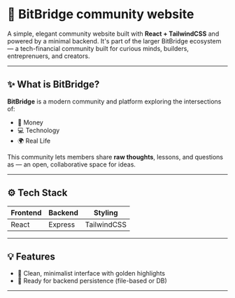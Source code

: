 # 🌉 BitBridge community website

A simple, elegant community website built with **React + TailwindCSS** and powered by a minimal backend. It's part of the larger BitBridge ecosystem — a tech-financial community built for curious minds, builders, entreprenuers, and creators.

---

## ✨ What is BitBridge?

**BitBridge** is a modern community and platform exploring the intersections of:

- 🧠 Money
- 💻 Technology
- 🌍 Real Life

This community lets members share **raw thoughts**, lessons, and questions as — an open, collaborative space for ideas.

---

## ⚙️ Tech Stack

| Frontend | Backend | Styling     |
| -------- | ------- | ----------- |
| React    | Express | TailwindCSS |

---

## 💡 Features

- 🎯 Clean, minimalist interface with golden highlights
- 🔐 Ready for backend persistence (file-based or DB)

---
